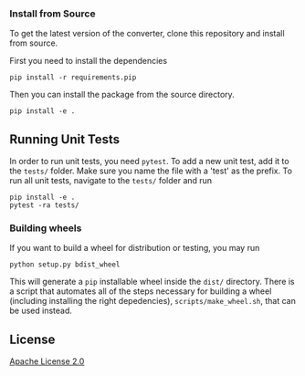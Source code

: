 ### Install from Source

To get the latest version of the converter, clone this repository and install
from source. 

First you need to install the dependencies 
```
pip install -r requirements.pip
```

Then you can install the package from the source directory.
```shell
pip install -e .
```

## Running Unit Tests

In order to run unit tests, you need `pytest`. To add a new unit test, add it
to the `tests/` folder. Make sure you name the file with a 'test' as the
prefix.  To run all unit tests, navigate to the `tests/` folder and run

```shell
pip install -e .
pytest -ra tests/
```

### Building wheels

If you want to build a wheel for distribution or testing, you may run 

```shell
python setup.py bdist_wheel
```
This will generate a `pip` installable wheel inside the `dist/` directory.
There is a script that automates all of the steps necessary for building a
wheel (including installing the right depedencies), `scripts/make_wheel.sh`,
that can be used instead.

## License
[Apache License 2.0](LICENSE)
